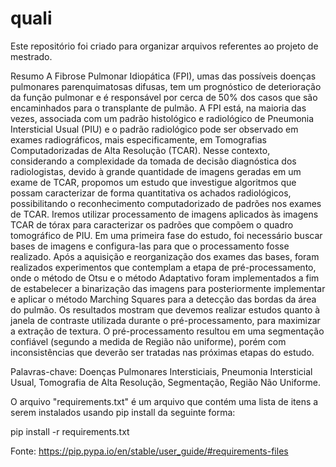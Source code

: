 # quali
Este repositório foi criado para organizar arquivos referentes ao projeto de mestrado.

Resumo
A Fibrose Pulmonar Idiopática (FPI), umas das possíveis doenças pulmonares parenquimatosas difusas, tem um prognóstico de deterioração da função pulmonar e é responsável por cerca de 50% dos casos que são encaminhados para o transplante de pulmão. A FPI está, na maioria das vezes, associada com um padrão histológico e radiológico de Pneumonia Intersticial Usual (PIU) e o padrão radiológico pode ser observado em exames radiográficos, mais especificamente, em Tomografias Computadorizadas de Alta Resolução (TCAR). Nesse contexto, considerando a complexidade da tomada de decisão diagnóstica dos radiologistas, devido à grande quantidade de imagens geradas em um exame de TCAR, propomos um estudo que investigue algoritmos que possam caracterizar de forma quantitativa os achados radiológicos, possibilitando o reconhecimento computadorizado de padrões nos exames de TCAR. Iremos utilizar processamento de imagens aplicados às imagens TCAR de tórax para caracterizar os padrões que compõem o quadro tomográfico de PIU. Em uma primeira fase do estudo, foi necessário buscar bases de imagens e configura-las para que o processamento fosse realizado. Após a aquisição e reorganização dos exames das bases, foram realizados experimentos que contemplam a etapa de pré-processamento, onde o método de Otsu e o método Adaptativo foram implementados a fim de estabelecer a binarização das imagens para posteriormente implementar e aplicar o método Marching Squares para a detecção das bordas da área do pulmão. Os resultados mostram que devemos realizar estudos quanto à janela de contraste utilizada durante o pré-processamento, para maximizar a extração de textura. O pré-processamento resultou em uma segmentação confiável (segundo a medida de Região não uniforme), porém com inconsistências que deverão ser tratadas nas próximas etapas do estudo.

Palavras-chave: Doenças Pulmonares Intersticiais, Pneumonia Intersticial Usual, Tomografia de Alta Resolução, Segmentação, Região Não Uniforme.


O arquivo "requirements.txt" é um arquivo que contém uma lista de itens a serem instalados usando pip install da seguinte forma:

  pip install -r requirements.txt
  
  
  Fonte: https://pip.pypa.io/en/stable/user_guide/#requirements-files
  
